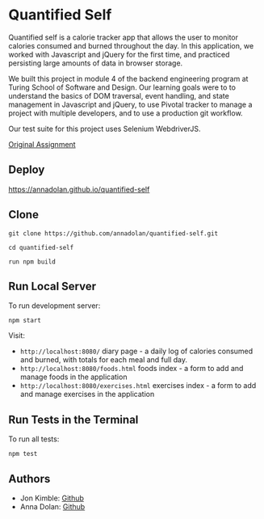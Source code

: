 # Quantified Self

Quantified self is a calorie tracker app that allows the user to monitor calories consumed and burned throughout the day. In this application, we worked with Javascript and jQuery for the first time, and practiced persisting large amounts of data in browser storage. 

We built this project in module 4 of the backend engineering program at Turing School of Software and Design. Our learning goals were to to understand the basics of DOM traversal, event handling, and state management in Javascript and jQuery, to use Pivotal tracker to manage a project with multiple developers, and to use a production git workflow.

Our test suite for this project uses Selenium WebdriverJS.

[Original Assignment](http://backend.turing.io/module4/projects/quantified-self)

## Deploy

https://annadolan.github.io/quantified-self

## Clone


  `git clone https://github.com/annadolan/quantified-self.git`

 `cd quantified-self`
 
 `run npm build`


## Run Local Server

To run development server:

`npm start`

Visit:

* `http://localhost:8080/` diary page - a daily log of calories consumed and burned, with totals for each meal and full day.
* `http://localhost:8080/foods.html` foods index - a form to add and manage foods in the application
* `http://localhost:8080/exercises.html` exercises index - a form to add and manage exercises in the application

## Run Tests in the Terminal

To run all tests:

`npm test`

## Authors
* Jon Kimble: [Github](https://github.com/jbkimble)
* Anna Dolan: [Github](https://github.com/annadolan)
